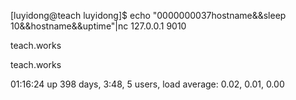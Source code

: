 [luyidong@teach luyidong]$ echo "0000000037hostname&&sleep 10&&hostname&&uptime"|nc 127.0.0.1 9010

teach.works

teach.works

 01:16:24 up 398 days,  3:48,  5 users,  load average: 0.02, 0.01, 0.00

